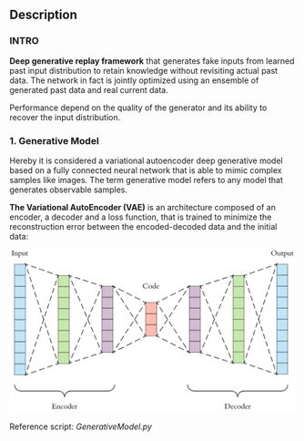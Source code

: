 ## Description

### INTRO
**Deep generative replay framework** that generates fake inputs from learned past input distribution to retain knowledge without revisiting actual past data. The network in fact is jointly optimized using an ensemble of generated past data and real current data.

Performance depend on the quality of the generator and its ability to recover the input distribution.

### 1. Generative Model
Hereby it is considered a variational autoencoder deep generative model based on a fully connected neural network that is able to mimic complex samples like images. The term generative model refers to any model that generates observable samples.

**The Variational AutoEncoder (VAE)** is an architecture composed of an encoder, a decoder and a loss function, that is trained to minimize the reconstruction error between the encoded-decoded data and the initial data:
<div align="center">

<img src="autoencoder.png" alt="drawing" style="width:700px;"/>
</div> 

Reference script: *GenerativeModel.py*
